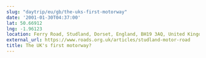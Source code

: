 ```yaml
---
slug: "daytrip/eu/gb/the-uks-first-motorway"
date: '2001-01-30T04:37:00'
lat: 50.66912
lng: -1.96123
location: Ferry Road, Studland, Dorset, England, BH19 3AQ, United Kingdom
external_url: https://www.roads.org.uk/articles/studland-motor-road
title: The UK's first motorway?
---
```



